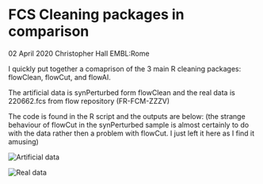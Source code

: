 # FCS Cleaning packages in comparison
02 April 2020
Christopher Hall
EMBL:Rome

I quickly put together a comaprison of the 3 main R cleaning packages: flowClean, flowCut, and flowAI.

The artificial data is synPerturbed form flowClean and the real data is 220662.fcs from flow repository (FR-FCM-ZZZV)

The code is found in the R script and the outputs are below:
(the strange behaviour of flowCut in the synPerturbed sample is almost certainly to do with the data rather then a problem with flowCut.  I just left it here as I find it amusing)

![Artificial data](https://github.com/hally166/Cytometry-R-scripts/blob/master/FCSCleaningComparisons/synPerturbed.png "Artificial data")

![Real data](https://github.com/hally166/Cytometry-R-scripts/blob/master/FCSCleaningComparisons/220662.png "Real data")
